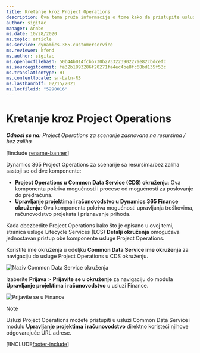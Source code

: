 ```yaml
---
title: Kretanje kroz Project Operations
description: Ova tema pruža informacije o tome kako da pristupite usluzi Project Operations iz usluge Lifecycle Services.
author: sigitac
manager: Annbe
ms.date: 10/28/2020
ms.topic: article
ms.service: dynamics-365-customerservice
ms.reviewer: kfend
ms.author: sigitac
ms.openlocfilehash: 50b44b014fcbb730b273322390227ae82cbdcefc
ms.sourcegitcommit: fa32b1893286f20271fa4ec4be8fc68bd135f53c
ms.translationtype: HT
ms.contentlocale: sr-Latn-RS
ms.lasthandoff: 02/15/2021
ms.locfileid: "5290016"
---
```

# <a name="navigate-project-operations"></a>Kretanje kroz Project Operations

_**Odnosi se na:** Project Operations za scenarije zasnovane na resursima / bez zaliha_

[!include [rename-banner](~/includes/cc-data-platform-banner.md)]

Dynamics 365 Project Operations za scenarije sa resursima/bez zaliha sastoji se od dve komponente: 

 - **Project Operations u Common Data Service (CDS) okruženju**: Ova komponenta pokriva mogućnosti i procese od mogućnosti za poslovanje do predračuna. 
 - **Upravljanje projektima i računovodstvo u Dynamics 365 Finance okruženju**: Ova komponenta pokriva mogućnosti upravljanja troškovima, računovodstvo projekata i priznavanje prihoda. 

Kada obezbedite Project Operations kako što je opisano u ovoj temi, stranica usluge Lifecycle Services (LCS) **Detalji okruženja** omogućava jednostavan pristup obe komponente usluge Project Operations.  

Koristite ime okruženja u odeljku **Common Data Service ime okruženja** za navigaciju do usluge Project Operations u CDS okruženju. 

  ![Naziv Common Data Service okruženja](./media/environment-name.PNG)

Izaberite **Prijava** > **Prijavite se u okruženje** za navigaciju do modula **Upravljanje projektima i računovodstvo** u usluzi Finance.  

   ![Prijavite se u Finance](./media/environment-login.PNG)

> [!NOTE]
> Usluzi Project Operations možete pristupiti u usluzi Common Data Service i modulu **Upravljanje projektima i računovodstvo** direktno koristeći njihove odgovarajuće URL adrese. 


[!INCLUDE[footer-include](../includes/footer-banner.md)]